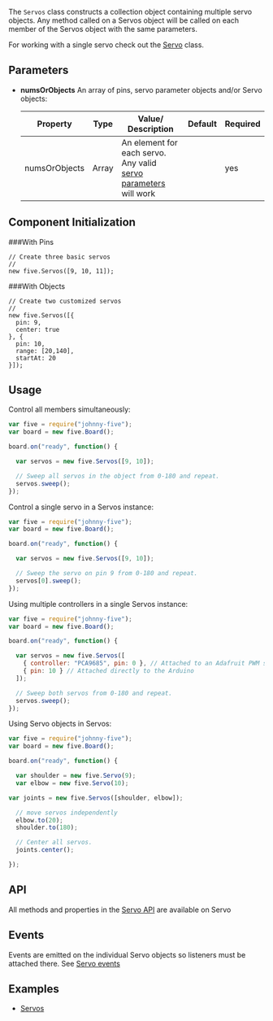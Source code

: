 The `Servos` class constructs a collection object containing multiple servo objects. Any method called on a Servos object will be called on each member of the Servos object with the same parameters.

For working with a single servo check out the [Servo](../servo) class.

## Parameters

- **numsOrObjects** An array of pins, servo parameter objects and/or Servo objects:
  <span class="abbreviate-table">
  
  | Property | Type           | Value/ Description                     | Default | Required |
  |----------|----------------|-----------------------|---------------------------------|----------|
  | numsOrObjects       | Array | An element for each servo. Any valid [servo parameters](https://github.com/rwaldron/johnny-five/wiki/Servo#parameters) will work  |  | yes       |
  </span>

## Component Initialization

###With Pins
````
// Create three basic servos
//
new five.Servos([9, 10, 11]);
````

###With Objects
````
// Create two customized servos
//
new five.Servos([{
  pin: 9, 
  center: true
}, {
  pin: 10, 
  range: [20,140],
  startAt: 20
}]);
````


## Usage

Control all members simultaneously:
```js
var five = require("johnny-five");
var board = new five.Board();

board.on("ready", function() {

  var servos = new five.Servos([9, 10]);

  // Sweep all servos in the object from 0-180 and repeat.
  servos.sweep();
});
```

Control a single servo in a Servos instance:
```js
var five = require("johnny-five");
var board = new five.Board();

board.on("ready", function() {

  var servos = new five.Servos([9, 10]);

  // Sweep the servo on pin 9 from 0-180 and repeat.
  servos[0].sweep();
});
```

Using multiple controllers in a single Servos instance:
```js
var five = require("johnny-five");
var board = new five.Board();

board.on("ready", function() {

  var servos = new five.Servos([
    { controller: "PCA9685", pin: 0 }, // Attached to an Adafruit PWM shield
    { pin: 10 } // Attached directly to the Arduino
  ]);

  // Sweep both servos from 0-180 and repeat.
  servos.sweep();
});
```

Using Servo objects in Servos:
```js
var five = require("johnny-five");
var board = new five.Board();

board.on("ready", function() {

  var shoulder = new five.Servo(9);
  var elbow = new five.Servo(10);

var joints = new five.Servos([shoulder, elbow]);

  // move servos independently
  elbow.to(20);
  shoulder.to(180);

  // Center all servos.
  joints.center();

});
```

## API

All methods and properties in the [Servo API](https://github.com/rwaldron/johnny-five/wiki/Servo#api) are available on Servo

## Events

Events are emitted on the individual Servo objects so listeners must be attached there. See [Servo events](https://github.com/rwaldron/johnny-five/wiki/Servo#events)

<!--remove-start-->

## Examples

- [Servos](https://github.com/rwldrn/johnny-five/blob/master/docs/servo-array.md)

<!--remove-end-->